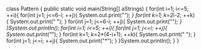 class Pattern {
    public static void main(String[] aStrings) {
        for(int i=1; i<=5; ++i){
            for(int j=1; j<=6-i; ++j){
                System.out.print("*");
            }
            for(int k=1; k=2*i-2; ++k){
                System.out.print(" ");
            }
            for(int j=1; j<=6-i; ++j){
                System.out.print("*");
            }
        }System.out.println();
        for(int i=1; i<=5; ++i){
            for(int j=1; j<=i; ++j){
                System.out.print("*");
            }
            for(int k=1; k=2*(4-i+1); ++k){
                System.out.print(" ");
            }
            for(int j=1; j<=i; ++j){
                System.out.print("*");
            }
        }System.out.println();
    }
}
